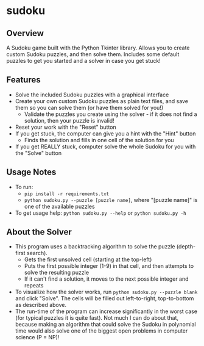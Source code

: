 # sudoku

## Overview

A Sudoku game built with the Python Tkinter library. Allows you to create custom Sudoku puzzles, and then solve them. Includes some default puzzles to get you started and a solver in case you get stuck!

## Features

- Solve the included Sudoku puzzles with a graphical interface
- Create your own custom Sudoku puzzles as plain text files, and save them so you can solve them (or have them solved for you!)
  - Validate the puzzles you create using the solver - if it does not find a solution, then your puzzle is invalid!
- Reset your work with the "Reset" button
- If you get stuck, the computer can give you a hint with the "Hint" button
  - Finds the solution and fills in one cell of the solution for you
- If you get REALLY stuck, computer solve the whole Sudoku for you with the "Solve" button

## Usage Notes

- To run: 
  - `pip install -r requirements.txt`
  - `python sudoku.py --puzzle [puzzle name]`, where "[puzzle name]" is one of the available puzzles
- To get usage help: `python sudoku.py --help` or `python sudoku.py -h`

## About the Solver

- This program uses a backtracking algorithm to solve the puzzle (depth-first search).
  - Gets the first unsolved cell (starting at the top-left)
  - Puts the first possible integer (1-9) in that cell, and then attempts to solve the resulting puzzle
  - If it can't find a solution, it moves to the next possible integer and repeats
- To visualize how the solver works, run `python sudoku.py --puzzle blank` and click "Solve". The cells will be filled out left-to-right, top-to-bottom as described above.
- The run-time of the program can increase significantly in the worst case (for typical puzzles it is quite fast). Not much I can do about that, because making an algorithm that could solve the Sudoku in polynomial time would also solve one of the biggest open problems in computer science (P = NP)!
